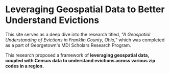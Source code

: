 # Leveraging Geospatial Data to Better Understand Evictions

This site serves as a deep dive into the research titled, *"A
Geospatial Understanding of Evictions in Franklin County, Ohio,"* which 
was completed as a part of Georgetown's MDI Scholars Research Program. 

This research proposed a framework of **leveraging geospatial data, coupled with Census 
data to understand evictions across various zip codes in a region.**


